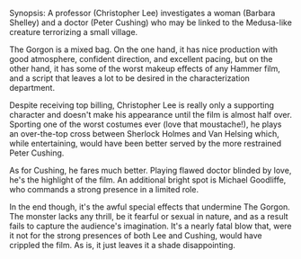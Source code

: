 Synopsis: A professor (Christopher Lee) investigates a woman (Barbara Shelley) and a doctor (Peter Cushing) who may be linked to the Medusa-like creature terrorizing a small village.

The Gorgon is a mixed bag. On the one hand, it has nice production with good atmosphere, confident direction, and excellent pacing, but on the other hand, it has some of the worst makeup effects of any Hammer film, and a script that leaves a lot to be desired in the characterization department.

Despite receiving top billing, Christopher Lee is really only a supporting character and doesn't make his appearance until the film is almost half over. Sporting one of the worst costumes ever (love that moustache!), he plays an over-the-top cross between Sherlock Holmes and Van Helsing which, while entertaining, would have been better served by the more restrained Peter Cushing.

As for Cushing, he fares much better. Playing flawed doctor blinded by love, he's the highlight of the film. An additional bright spot is Michael Goodliffe, who commands a strong presence in a limited role.

In the end though, it's the awful special effects that undermine The Gorgon. The monster lacks any thrill, be it fearful or sexual in nature, and as a result fails to capture the audience's imagination. It's a nearly fatal blow that, were it not for the strong presences of both Lee and Cushing, would have crippled the film. As is, it just leaves it a shade disappointing.
